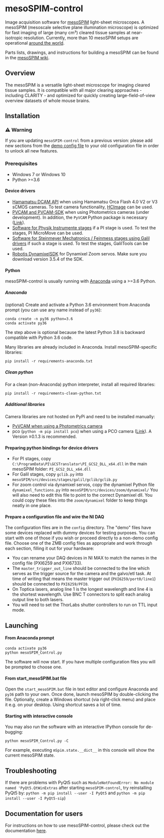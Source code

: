 # mesoSPIM-control
Image acquisition software for [mesoSPIM](http://mesospim.org/) light-sheet microscopes. A mesoSPIM (mesoscale selective plane illumination microscope) is optimized for fast imaging of large (many cm³) cleared tissue samples at near-isotropic resolution. Currently, more than 10 mesoSPIM setups are operational [around the world](http://mesospim.org/setups/).

Parts lists, drawings, and instructions for building a mesoSPIM can be found in the [mesoSPIM wiki](https://github.com/mesoSPIM/mesoSPIM-hardware-documentation).

## Overview
The mesoSPIM is a versatile light-sheet microscope for imaging
cleared tissue samples. It is compatible with all major clearing approaches - including CLARITY - and optimized for quickly creating large-field-of-view overview datasets of whole mouse brains.

## Installation

### :warning: Warning
If you are updating `mesoSPIM-control` from a previous version: 
please add new sections from the [demo config file](/mesoSPIM/config/demo_config.py) 
to your old configuration file in order to unlock all new features.

### Prerequisites
* Windows 7 or Windows 10
* Python >=3.6

#### Device drivers
* [Hamamatsu DCAM API](https://dcam-api.com/) when using Hamamatsu Orca Flash 4.0 V2 or V3 sCMOS cameras. To test camera functionality, [HCImage](https://dcam-api.com/hamamatsu-software/) can be used.
* [PVCAM and PVCAM-SDK](https://www.photometrics.com/support/software/) when using Photometrics cameras (under development). In addition, the `PyVCAM` Python package is necessary ([Link](https://github.com/Photometrics/PyVCAM)).
* [Software for Physik Instrumente stages](https://www.physikinstrumente.com/en/products/motion-control-software/) if a PI stage is used. To test the stages, PI MicroMove can be used. 
* [Software for Steinmeyer Mechatronics / Feinmess stages using Galil drivers](http://www.galilmc.com/downloads/api) if such a stage is used. To test the stages, GalilTools can be used.
* [Robotis DynamixelSDK](https://github.com/ROBOTIS-GIT/DynamixelSDK/releases) for Dynamixel Zoom servos. Make sure you download version 3.5.4 of the SDK.

#### Python
mesoSPIM-control is usually running with [Anaconda](https://www.anaconda.com/download/) using a >=3.6 Python. 
##### Anaconda 
(optional) Create and activate a Python 3.6 environment from Anaconda prompt (you can use any name instead of `py36`):
```
conda create -n py36 python=3.6
conda activate py36
```
The step above is optional because the latest Python 3.8 is backward compatible with Python 3.6 code.

Many libraries are already included in Anaconda. 
Install mesoSPIM-specific libraries: 
```
pip install -r requirements-anaconda.txt
```

##### Clean python 
For a clean (non-Anaconda) python interpreter, install all required libraries: 
```
pip install -r requirements-clean-python.txt
```

##### Additional libraries
Camera libraries are not hosted on PyPi and need to be installed manually:
* [PyVCAM when using a Photometrics camera](https://github.com/Photometrics/PyVCAM)
* pco (`python -m pip install pco`) when using a PCO camera ([Link](https://pypi.org/project/pco/)). A Version ≥0.1.3 is recommended.

#### Preparing python bindings for device drivers
* For PI stages, copy `C:\ProgramData\PI\GCSTranslator\PI_GCS2_DLL_x64.dll` in the main mesoSPIM folder: `PI_GCS2_DLL_x64.dll`
* For Galil stages, copy `gclib.py` into `mesoSPIM/src/devices/stages/galil/gclib/gclib.py`
* For zoom control via dynamixel servos, copy the dynamixel Python file `dynamixel_functions.py` into `mesoSPIM/src/devices/zoom/dynamixel/` You will also need to edit this file to point to the correct Dynamixel dll. You could copy these files into the `zoom/dynamixel` folder to keep things neatly in one place.

#### Prepare a configuration file and wire the NI DAQ
The configuration files are in the `config` directory.
The "demo" files have some devices replaced with dummy devices for testing purposes.
You can start with one of those if you wish or proceed directly to a non-demo config file.
Choose one of the ZMB config files as appropriate and work through each section, filling it out for your hardware:

* You can rename your DAQ devices in NI MAX to match the names in the config file (PXI6259 and PXI6733).
* The `master_trigger_out_line` should be connected to the line which serves as the trigger source for the camera and the galvo/etl task.
At time of writing that means the master trigger out (`PXI6259/port0/line1`) should be connected to `PXI6259/PFI0`.
* On Toptica lasers, analog line 1 is the longest wavelength and line 4 is the shortest wavelength.
Use BNC T connectors to split each analog output line to both lasers.
* You will need to set the ThorLabs shutter controllers to run on TTL input mode.

## Launching
#### From Anaconda prompt
```
conda activate py36
python mesoSPIM_Control.py
```
The software will now start. If you have multiple configuration files you will be prompted to choose one. 

#### From start_mesoSPIM.bat file
Open the `start_mesoSPIM.bat` file in text editor and configure Anaconda and `py36` path to your own. 
Once done, launch mesoSPIM by double-clicking the file. 
Optionally, create a Windows shortcut (via right-click menu) and place it e.g. on your desktop. 
Using shortcut saves a lot of time.

#### Starting with interactive console
You may also run the software with an interactive IPython console for de-bugging:
```
python mesoSPIM_Control.py -C
```
For example, executing `mSpim.state.__dict__` in this console will show the current mesoSPIM state. 

## Troubleshooting
If there are problems with PyQt5 such as `ModuleNotFoundError: No module named 'PyQt5.QtWinExtras` after starting 
`mesoSPIM-control`, try reinstalling PyQt5 by: `python -m pip install --user -I PyQt5` and `python -m pip install --user -I PyQt5-sip`)

## Documentation for users
For instructions on how to use mesoSPIM-control, please check out the documentation [here](https://github.com/mesoSPIM/mesoSPIM-powerpoint-documentation).
